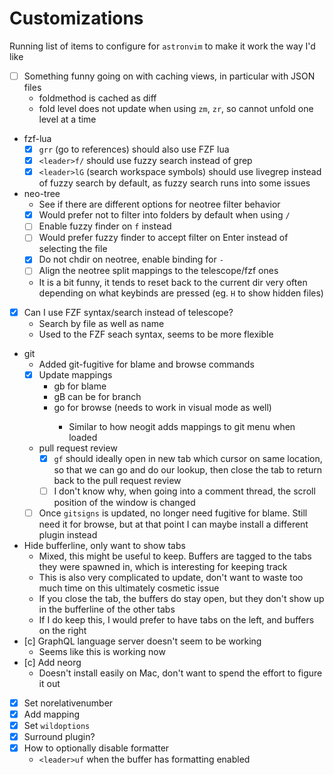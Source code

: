 # Customizations

Running list of items to configure for `astronvim` to make it work the way I'd like

- [ ] Something funny going on with caching views, in particular with JSON files
  - foldmethod is cached as diff
  - fold level does not update when using `zm`, `zr`, so cannot unfold one level at a time
- fzf-lua
  - [x] `grr` (go to references) should also use FZF lua
  - [x] `<leader>f/` should use fuzzy search instead of grep
  - [x] `<leader>lG` (search workspace symbols) should use livegrep instead of fuzzy search by default, as fuzzy search runs into some issues
- neo-tree
  - See if there are different options for neotree filter behavior
  - [x] Would prefer not to filter into folders by default when using `/`
  - [ ] Enable fuzzy finder on `f` instead
  - [ ] Would prefer fuzzy finder to accept filter on Enter instead of selecting the file
  - [x] Do not chdir on neotree, enable binding for `-`
  - [ ] Align the neotree split mappings to the telescope/fzf ones
  - It is a bit funny, it tends to reset back to the current dir very often depending on what keybinds are pressed (eg. `H` to show hidden files)
- [x] Can I use FZF syntax/search instead of telescope?
  - Search by file as well as name
  - Used to the FZF seach syntax, seems to be more flexible
- git
  - Added git-fugitive for blame and browse commands
  - [x] Update mappings
    - <leader>gb for blame
    - <leader>gB can be for branch
    - <leader>go for browse (needs to work in visual mode as well)
      - Similar to how neogit adds mappings to git menu when loaded
  - pull request review
    - [x] `gf` should ideally open in new tab which cursor on same location, so that we can go and do our lookup, then close the tab to return back to the pull request review
    - [ ] I don't know why, when going into a comment thread, the scroll position of the window is changed
  - [ ] Once `gitsigns` is updated, no longer need fugitive for blame. Still need it for browse, but at that point I can maybe install a different plugin instead
- Hide bufferline, only want to show tabs
  - Mixed, this might be useful to keep. Buffers are tagged to the tabs they were spawned in, which is interesting for keeping track
  - This is also very complicated to update, don't want to waste too much time on this ultimately cosmetic issue
  - If you close the tab, the buffers do stay open, but they don't show up in the bufferline of the other tabs
  - If I do keep this, I would prefer to have tabs on the left, and buffers on the right
- [c] GraphQL language server doesn't seem to be working
  - Seems like this is working now
- [c] Add neorg
  - Doesn't install easily on Mac, don't want to spend the effort to figure it out
- [x] Set norelativenumber
- [x] Add <c-f> mapping
- [x] Set `wildoptions`
- [x] Surround plugin?
- [x] How to optionally disable formatter
  - `<leader>uf` when the buffer has formatting enabled
